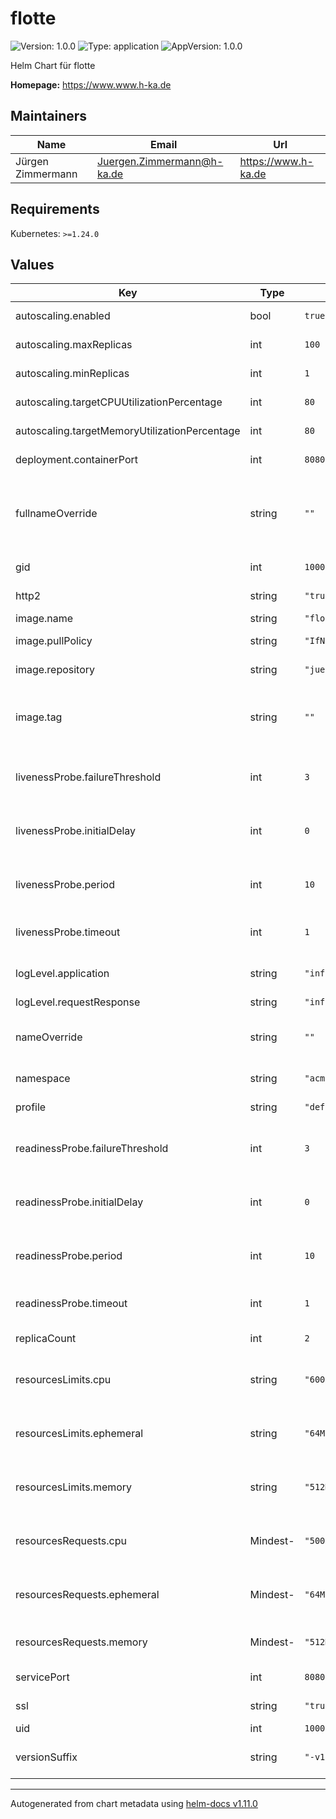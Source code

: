 # flotte

![Version: 1.0.0](https://img.shields.io/badge/Version-1.0.0-informational?style=flat-square) ![Type: application](https://img.shields.io/badge/Type-application-informational?style=flat-square) ![AppVersion: 1.0.0](https://img.shields.io/badge/AppVersion-1.0.0-informational?style=flat-square)

Helm Chart für flotte

**Homepage:** <https://www.www.h-ka.de>

## Maintainers

| Name | Email | Url |
| ---- | ------ | --- |
| Jürgen Zimmermann | <Juergen.Zimmermann@h-ka.de> | <https://www.h-ka.de> |

## Requirements

Kubernetes: `>=1.24.0`

## Values

| Key | Type | Default | Description |
|-----|------|---------|-------------|
| autoscaling.enabled | bool | `true` | Ist Autoscaling aktiviert? |
| autoscaling.maxReplicas | int | `100` | Maximale Anzahl an Replicas |
| autoscaling.minReplicas | int | `1` | Mininmale Anzahl an Replicas |
| autoscaling.targetCPUUtilizationPercentage | int | `80` | Maximale CPU-Auslastung |
| autoscaling.targetMemoryUtilizationPercentage | int | `80` | Maximale RAM-Auslastung |
| deployment.containerPort | int | `8080` | Port innerhalb des Containers |
| fullnameOverride | string | `""` | _Fully Qualified Name (FQN)_ ist defaultmäßig im Chart bei `name` und kann überschrieben werden. |
| gid | int | `1000` | ID der Linux-Gruppe |
| http2 | string | `"true"` | Flag, ob HTTP2 genutzt wird |
| image.name | string | `"flotte"` | Name des Image |
| image.pullPolicy | string | `"IfNotPresent"` | Pull-Policy für das Image |
| image.repository | string | `"juergenzimmermann"` | Repository als Präfix beim Image-Namen |
| image.tag | string | `""` | Defaultwert ist im Chart bei `appVersion` und kann überschrieben werden. |
| livenessProbe.failureThreshold | int | `3` | Max. Anzahl an Fehlversuchen bei den Liveness-Proben |
| livenessProbe.initialDelay | int | `0` | Anzahl Seflotten, bis die Probe für Liveness abgesetzt wird |
| livenessProbe.period | int | `10` | periodischer Abstand zwischen den Liveness-Proben in Seflotten |
| livenessProbe.timeout | int | `1` | Timeout für Liveness-Probe in Seflotten |
| logLevel.application | string | `"info"` | Loglevel für flotte als Umgebungsvariable |
| logLevel.requestResponse | string | `"info"` |  |
| nameOverride | string | `""` | Defaultwert ist im Chart bei `name` und kann überschrieben werden. |
| namespace | string | `"acme"` | Namespace in NOTES.txt |
| profile | string | `"default"` | Profile für Spring als Umgebungsvariable |
| readinessProbe.failureThreshold | int | `3` | Max. Anzahl an Fehlversuchen bei den Readiness-Proben |
| readinessProbe.initialDelay | int | `0` | Anzahl Seflotten, bis die Probe für Readiness abgesetzt wird |
| readinessProbe.period | int | `10` | periodischer Abstand zwischen den Readiness-Proben in Seflotten |
| readinessProbe.timeout | int | `1` | Timeout für Readiness-Probe in Seflotten |
| replicaCount | int | `2` | Anzahl Replica im Pod von Kubernetes |
| resourcesLimits.cpu | string | `"600m"` | Maximalanforderung an CPU-Ressourcen in _millicores_, z.B. `500m` oder `1` |
| resourcesLimits.ephemeral | string | `"64Mi"` | Maximalanforderung an flüchtigen Speicher für z.B. Caching und Logs |
| resourcesLimits.memory | string | `"512Mi"` | Maximalanforderung an Memory-Resourcen als _mebibyte_ Wert |
| resourcesRequests.cpu | Mindest- | `"500m"` | Anforderung an CPU-Ressourcen in _millicores_, z.B. `500m` oder `1` |
| resourcesRequests.ephemeral | Mindest- | `"64Mi"` | Anforderung an flüchtigen Speicher für z.B. Caching und Logs |
| resourcesRequests.memory | Mindest- | `"512Mi"` | Anforderung an Memory-Resourcen als _mebibyte_ Wert |
| servicePort | int | `8080` | Port des Kubernetes-Service |
| ssl | string | `"true"` | Flag, ob TLS genutzt wird |
| uid | int | `1000` | ID des Linux-Users |
| versionSuffix | string | `"-v1"` | Version als Suffix in deployment.yaml für Canary-Releases |

----------------------------------------------
Autogenerated from chart metadata using [helm-docs v1.11.0](https://github.com/norwoodj/helm-docs/releases/v1.11.0)
